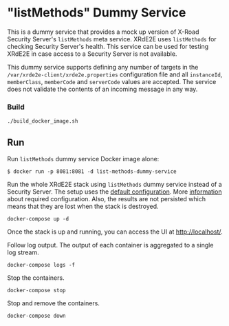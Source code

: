 # "listMethods" Dummy Service

This is a dummy service that provides a mock up version of X-Road Security Server's
 `listMethods` meta service. XRdE2E uses `listMethods` for checking Security
 Server's health. This service can be used for testing XRdE2E in case access
 to a Security Server is not available.

 This dummy service supports defining any number of targets in
 the ```/var/xrde2e-client/xrde2e.properties``` configuration file and all
 `instanceId`, `memberClass`, `memberCode` and `serverCode` values are accepted.
 The service does not validate the contents of an incoming message in any way.

 ### Build

 ```
 ./build_docker_image.sh
 ```

## Run

Run `listMethods` dummy service Docker image alone:

```
$ docker run -p 8081:8081 -d list-methods-dummy-service
```

Run the whole XRdE2E stack using `listMethods` dummy service instead of a
Security Server. The setup uses the [default configuration](conf-example/xrde2e.properties). More [information](../README.md#configuration) 
about required configuration. Also, the results are not persisted which means that they are lost when the stack is
destroyed.

```
docker-compose up -d
```
Once the stack is up and running, you can access the UI at [http://localhost/]().

Follow log output. The output of each container is aggregated to a single log stream.

```
docker-compose logs -f
```

Stop the containers.

```
docker-compose stop
```

Stop and remove the containers.

```
docker-compose down
```
